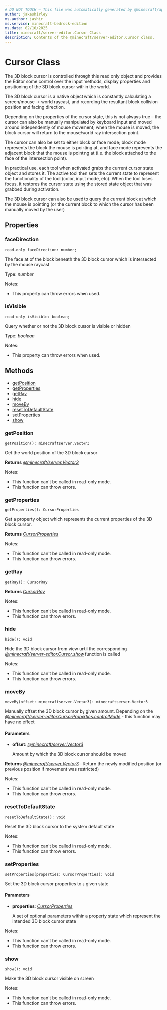 ```yaml
---
# DO NOT TOUCH — This file was automatically generated by @minecraft/api-docs-generator, to report problems file an issue at https://github.com/Mojang/minecraft-scripting-libraries
author: jakeshirley
ms.author: jashir
ms.service: minecraft-bedrock-edition
ms.date: 02/10/2025
title: minecraft/server-editor.Cursor Class
description: Contents of the @minecraft/server-editor.Cursor class.
---
```

# Cursor Class

The 3D block cursor is controlled through this read only object and provides the Editor some control over the input methods, display properties and positioning of the 3D block cursor within the world.

The 3D block cursor is a native object which is constantly calculating a screen/mouse -> world raycast, and recording the resultant block collision position and facing direction.

Depending on the properties of the cursor state, this is not always true – the cursor can also be manually manipulated by keyboard input and moved around independently of mouse movement; when the mouse is moved, the block cursor will return to the mouse/world ray intersection point.

The cursor can also be set to either block or face mode; block mode represents the block the mouse is pointing at, and face mode represents the adjacent block that the mouse is pointing at (i.e. the block attached to the face of the intersection point).

In practical use, each tool when activated grabs the current cursor state object and stores it.  The active tool then sets the current state to represent the functionality of the tool (color, input mode, etc).  When the tool loses focus, it restores the cursor state using the stored state object that was grabbed during activation.

The 3D block cursor can also be used to query the current block at which the mouse is pointing (or the current block to which the cursor has been manually moved by the user)

## Properties

### **faceDirection**
`read-only faceDirection: number;`

The face at of the block beneath the 3D block cursor which is intersected by the mouse raycast

Type: *number*

Notes:
  - This property can throw errors when used.

### **isVisible**
`read-only isVisible: boolean;`

Query whether or not the 3D block cursor is visible or hidden

Type: *boolean*

Notes:
  - This property can throw errors when used.

## Methods
- [getPosition](#getposition)
- [getProperties](#getproperties)
- [getRay](#getray)
- [hide](#hide)
- [moveBy](#moveby)
- [resetToDefaultState](#resettodefaultstate)
- [setProperties](#setproperties)
- [show](#show)

### **getPosition**
`
getPosition(): minecraftserver.Vector3
`

Get the world position of the 3D block cursor

**Returns** [*@minecraft/server.Vector3*](../../../scriptapi/minecraft/server/Vector3.md)
  
Notes:
- This function can't be called in read-only mode.
- This function can throw errors.

### **getProperties**
`
getProperties(): CursorProperties
`

Get a property object which represents the current properties of the 3D block cursor.

**Returns** [*CursorProperties*](CursorProperties.md)
  
Notes:
- This function can't be called in read-only mode.
- This function can throw errors.

### **getRay**
`
getRay(): CursorRay
`

**Returns** [*CursorRay*](CursorRay.md)
  
Notes:
- This function can't be called in read-only mode.
- This function can throw errors.

### **hide**
`
hide(): void
`

Hide the 3D block cursor from view until the corresponding [*@minecraft/server-editor.Cursor.show*](../../../scriptapi/minecraft/server-editor/Cursor.md#show) function is called
  
Notes:
- This function can't be called in read-only mode.
- This function can throw errors.

### **moveBy**
`
moveBy(offset: minecraftserver.Vector3): minecraftserver.Vector3
`

Manually offset the 3D block cursor by given amount.  Depending on the [*@minecraft/server-editor.CursorProperties.controlMode*](../../../scriptapi/minecraft/server-editor/CursorProperties.md#controlmode) - this function may have no effect

#### **Parameters**
- **offset**: [*@minecraft/server.Vector3*](../../../scriptapi/minecraft/server/Vector3.md)
  
  Amount by which the 3D block cursor should be moved

**Returns** [*@minecraft/server.Vector3*](../../../scriptapi/minecraft/server/Vector3.md) - Return the newly modified position (or previous position if movement was restricted)
  
Notes:
- This function can't be called in read-only mode.
- This function can throw errors.

### **resetToDefaultState**
`
resetToDefaultState(): void
`

Reset the 3D block cursor to the system default state
  
Notes:
- This function can't be called in read-only mode.
- This function can throw errors.

### **setProperties**
`
setProperties(properties: CursorProperties): void
`

Set the 3D block cursor properties to a given state

#### **Parameters**
- **properties**: [*CursorProperties*](CursorProperties.md)
  
  A set of optional parameters within a property state which represent the intended 3D block cursor state
  
Notes:
- This function can't be called in read-only mode.
- This function can throw errors.

### **show**
`
show(): void
`

Make the 3D block cursor visible on screen
  
Notes:
- This function can't be called in read-only mode.
- This function can throw errors.
